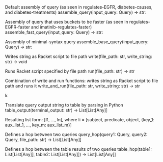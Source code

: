 

Default assembly of query (as seen in regulates-EGFR, diabetes-causes, and diabetes-treatments)
assemble_query(input_query: Query) -> str:

Assembly of query that uses buckets to be faster (as seen in regulates-EGFR-faster and imatinib-regulates-faster)
assemble_fast_query(input_query: Query) -> str:

Assembly of minimal-syntax query
assemble_base_query(input_query: Query) -> str:


Writes string as Racket script to file path
write(file_path: str, write_string: str) -> void

Runs Racket script specified by file path
run(file_path: str) -> str

Combination of write and run functions: writes string as Racket script to file path and runs it
write_and_run(file_path: str, write_string: str) -> str

k

Translate query output string to table by parsing in Python
table_output(terminal_output: str) -> List[List[Any]]

Resulting list form: [l1, ..., ln], where li = [subject, predicate, object, {key_1: aux_list_1, ..., key_m: aux_list_m}]



Defines a hop between two queries
query_hop(query1: Query, query2: Query, file_path: str) -> List[List[Any]]

Defines a hop between the table results of two queries
table_hop(table1: List[List[Any]], table2: List[List[Any]]) -> List[List[Any]]




